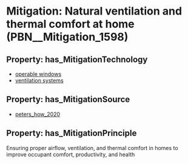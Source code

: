 # Mitigation: __Natural ventilation and thermal comfort at home__ (PBN__Mitigation_1598)

## Property: has_MitigationTechnology

* [operable windows](../Technology/PBN__Technology_3938)
* [ventilation systems](../Technology/PBN__Technology_139)

## Property: has_MitigationSource

* [peters_how_2020](../Article/PBN__Article_279)

## Property: has_MitigationPrinciple

Ensuring proper airflow, ventilation, and thermal comfort in homes to improve occupant comfort, productivity, and health

